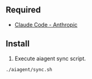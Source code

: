 ## Required

- [Claude Code \- Anthropic](https://docs.anthropic.com/ja/docs/claude-code)

## Install

1. Execute aiagent sync script.

```bash
./aiagent/sync.sh
```
